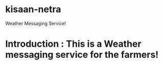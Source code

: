 # kisaan-netra
Weather Messaging Service!
# Introduction : This is a Weather messaging service for the farmers!
